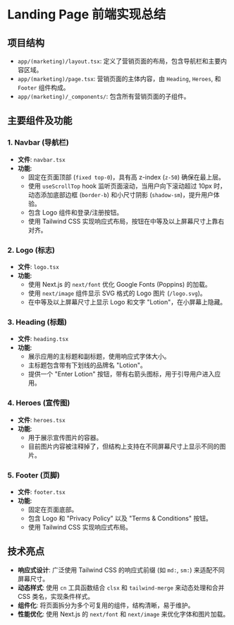 # Landing Page 前端实现总结

## 项目结构
- `app/(marketing)/layout.tsx`: 定义了营销页面的布局，包含导航栏和主要内容区域。
- `app/(marketing)/page.tsx`: 营销页面的主体内容，由 `Heading`, `Heroes`, 和 `Footer` 组件构成。
- `app/(marketing)/_components/`: 包含所有营销页面的子组件。

## 主要组件及功能

### 1. Navbar (导航栏)
- **文件**: `navbar.tsx`
- **功能**:
  - 固定在页面顶部 (`fixed top-0`)，具有高 z-index (`z-50`) 确保在最上层。
  - 使用 `useScrollTop` hook 监听页面滚动，当用户向下滚动超过 10px 时，动态添加底部边框 (`border-b`) 和小尺寸阴影 (`shadow-sm`)，提升用户体验。
  - 包含 Logo 组件和登录/注册按钮。
  - 使用 Tailwind CSS 实现响应式布局，按钮在中等及以上屏幕尺寸上靠右对齐。

### 2. Logo (标志)
- **文件**: `logo.tsx`
- **功能**:
  - 使用 Next.js 的 `next/font` 优化 Google Fonts (Poppins) 的加载。
  - 使用 `next/image` 组件显示 SVG 格式的 Logo 图片 (`/logo.svg`)。
  - 在中等及以上屏幕尺寸上显示 Logo 和文字 "Lotion"，在小屏幕上隐藏。

### 3. Heading (标题)
- **文件**: `heading.tsx`
- **功能**:
  - 展示应用的主标题和副标题，使用响应式字体大小。
  - 主标题包含带有下划线的品牌名 "Lotion"。
  - 提供一个 "Enter Lotion" 按钮，带有右箭头图标，用于引导用户进入应用。

### 4. Heroes (宣传图)
- **文件**: `heroes.tsx`
- **功能**:
  - 用于展示宣传图片的容器。
  - 目前图片内容被注释掉了，但结构上支持在不同屏幕尺寸上显示不同的图片。

### 5. Footer (页脚)
- **文件**: `footer.tsx`
- **功能**:
  - 固定在页面底部。
  - 包含 Logo 和 "Privacy Policy" 以及 "Terms & Conditions" 按钮。
  - 使用 Tailwind CSS 实现响应式布局。

## 技术亮点
- **响应式设计**: 广泛使用 Tailwind CSS 的响应式前缀 (如 `md:`, `sm:`) 来适配不同屏幕尺寸。
- **动态样式**: 使用 `cn` 工具函数结合 `clsx` 和 `tailwind-merge` 来动态处理和合并 CSS 类名，实现条件样式。
- **组件化**: 将页面拆分为多个可复用的组件，结构清晰，易于维护。
- **性能优化**: 使用 Next.js 的 `next/font` 和 `next/image` 来优化字体和图片加载。